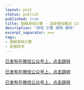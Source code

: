 ```yaml
---
layout: post
status: publish
published: true
title: 图解游戏引擎 - 渲染管线概述（2）
description: "游戏 引擎 架构 模块"
excerpt_separator: ===
tags:
- 图解游戏引擎
- 前端技术
---
```


[已发布在微信公众号上，点击跳转](https://mp.weixin.qq.com/s/g9Z9QZFoYi_D2RGcfGNwew)

[已发布在微信公众号上，点击跳转](https://mp.weixin.qq.com/s/g9Z9QZFoYi_D2RGcfGNwew)

[已发布在微信公众号上，点击跳转](https://mp.weixin.qq.com/s/g9Z9QZFoYi_D2RGcfGNwew)

